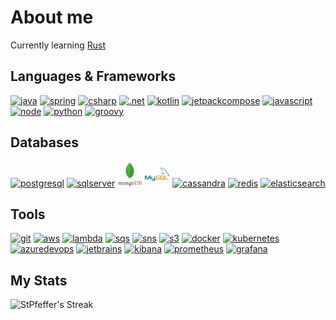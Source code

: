 # About me

Currently learning [Rust](https://www.rust-lang.org/)

## Languages & Frameworks

<a href="https://www.java.com/" target="_blank" rel="noreferrer"> <img src="https://cdn.jsdelivr.net/gh/devicons/devicon@latest/icons/java/java-original.svg" alt="java" width="40" height="40" /></a>
<a href="https://spring.io/" target="_blank" rel="noreferrer"> <img src="https://cdn.jsdelivr.net/gh/devicons/devicon@latest/icons/spring/spring-original.svg" alt="spring" width="40" height="40" /></a>
<a href="https://learn.microsoft.com/dotnet/csharp/" target="_blank" rel="noreferrer"> <img src="https://cdn.jsdelivr.net/gh/devicons/devicon@latest/icons/csharp/csharp-original.svg" alt="csharp" width="40" height="40" /></a>
<a href="https://dotnet.microsoft.com/" target="_blank" rel="noreferrer"> <img src="https://cdn.jsdelivr.net/gh/devicons/devicon@latest/icons/dotnetcore/dotnetcore-original.svg" alt=".net" width="40" height="40" /></a>
<a href="https://kotlinlang.org/" target="_blank" rel="noreferrer"> <img src="https://cdn.jsdelivr.net/gh/devicons/devicon@latest/icons/kotlin/kotlin-original.svg" alt="kotlin" width="40" height="40" /></a>
<a href="https://developer.android.com/develop/ui/compose" target="_blank" rel="noreferrer"> <img src="https://cdn.jsdelivr.net/gh/devicons/devicon@latest/icons/jetpackcompose/jetpackcompose-original.svg" alt="jetpackcompose" width="40" height="40" /></a>
<a href="https://developer.mozilla.org/docs/Web/JavaScript" target="_blank" rel="noreferrer"> <img src="https://cdn.jsdelivr.net/gh/devicons/devicon@latest/icons/javascript/javascript-original.svg" alt="javascript" width="40" height="40" /></a>
<a href="https://nodejs.org" target="_blank" rel="noreferrer"> <img src="https://cdn.jsdelivr.net/gh/devicons/devicon@latest/icons/nodejs/nodejs-original-wordmark.svg" alt="node" width="40" height="40" /></a>
<a href="https://www.python.org/" target="_blank" rel="noreferrer"> <img src="https://cdn.jsdelivr.net/gh/devicons/devicon@latest/icons/python/python-original.svg" alt="python" width="40" height="40" /></a>
<a href="https://groovy-lang.org/" target="_blank" rel="noreferrer"> <img src="https://cdn.jsdelivr.net/gh/devicons/devicon@latest/icons/groovy/groovy-original.svg" alt="groovy" width="40" height="40" /></a>

## Databases

<a href="https://www.postgresql.org" target="_blank" rel="noreferrer"> <img src="https://cdn.jsdelivr.net/gh/devicons/devicon@latest/icons/postgresql/postgresql-original.svg" alt="postgresql" width="40" height="40" /></a>
<a href="https://www.microsoft.com/sql-server" target="_blank" rel="noreferrer"> <img src="https://cdn.jsdelivr.net/gh/devicons/devicon@latest/icons/microsoftsqlserver/microsoftsqlserver-original.svg" alt="sqlserver" width="40" height="40" /></a>
<a href="https://www.mongodb.com/" target="_blank" rel="noreferrer"> <img src="https://raw.githubusercontent.com/devicons/devicon/master/icons/mongodb/mongodb-original-wordmark.svg" alt="mongodb" width="40" height="40" /></a>
<a href="https://www.mysql.com/" target="_blank" rel="noreferrer"> <img src="https://raw.githubusercontent.com/devicons/devicon/master/icons/mysql/mysql-original-wordmark.svg" alt="mysql" width="40" height="40" /></a>
<a href="https://cassandra.apache.org/_/index.html" target="_blank" rel="noreferrer"> <img src="https://cdn.jsdelivr.net/gh/devicons/devicon@latest/icons/cassandra/cassandra-original.svg" alt="cassandra" width="40" height="40" /></a>
<a href="https://redis.io/" target="_blank" rel="noreferrer"> <img src="https://cdn.jsdelivr.net/gh/devicons/devicon@latest/icons/redis/redis-original.svg" alt="redis" width="40" height="40" /></a>
<a href="https://www.elastic.co/" target="_blank" rel="noreferrer"> <img src="https://cdn.jsdelivr.net/gh/devicons/devicon@latest/icons/elasticsearch/elasticsearch-original.svg" alt="elasticsearch" width="40" height="40" /></a>

## Tools

<a href="https://git-scm.com/" target="_blank" rel="noreferrer"> <img src="https://cdn.jsdelivr.net/gh/devicons/devicon@latest/icons/git/git-original.svg" alt="git" width="40" height="40" /></a>
<a href="https://aws.amazon.com/" target="_blank" rel="noreferrer"> <img src="https://cdn.jsdelivr.net/gh/devicons/devicon@latest/icons/amazonwebservices/amazonwebservices-plain-wordmark.svg" alt="aws" width="40" height="40" /></a>
<a href="https://aws.amazon.com/lambda/" target="_blank" rel="noreferrer"> <img src="https://icon.icepanel.io/AWS/svg/Compute/Lambda.svg" alt="lambda" width="40" height="40" /></a>
<a href="https://aws.amazon.com/sqs/" target="_blank" rel="noreferrer"> <img src="https://icon.icepanel.io/AWS/svg/App-Integration/Simple-Queue-Service.svg" alt="sqs" width="40" height="40" /></a>
<a href="https://aws.amazon.com/sns/" target="_blank" rel="noreferrer"> <img src="https://icon.icepanel.io/AWS/svg/App-Integration/Simple-Notification-Service.svg" alt="sns" width="40" height="40" /></a>
<a href="https://aws.amazon.com/s3/" target="_blank" rel="noreferrer"> <img src="https://icon.icepanel.io/AWS/svg/Storage/Simple-Storage-Service.svg" alt="s3" width="40" height="40" /></a>
<a href="https://www.docker.com/" target="_blank" rel="noreferrer"> <img src="https://cdn.jsdelivr.net/gh/devicons/devicon@latest/icons/docker/docker-original.svg" alt="docker" width="40" height="40" /></a>
<a href="https://kubernetes.io/" target="_blank" rel="noreferrer"> <img src="https://cdn.jsdelivr.net/gh/devicons/devicon@latest/icons/kubernetes/kubernetes-original.svg" alt="kubernetes" width="40" height="40" /></a>
<a href="https://azure.microsoft.comproducts/devops" target="_blank" rel="noreferrer"> <img src="https://cdn.jsdelivr.net/gh/devicons/devicon@latest/icons/azuredevops/azuredevops-original.svg" alt="azuredevops" width="40" height="40" /></a>
<a href="https://www.jetbrains.com/" target="_blank" rel="noreferrer"> <img src="https://cdn.jsdelivr.net/gh/devicons/devicon@latest/icons/jetbrains/jetbrains-original.svg" alt="jetbrains" width="40" height="40" /></a>
<a href="https://www.elastic.co/kibana" target="_blank" rel="noreferrer"> <img src="https://cdn.jsdelivr.net/gh/devicons/devicon@latest/icons/kibana/kibana-original.svg" alt="kibana" width="40" height="40" /></a>
<a href="https://prometheus.io/" target="_blank" rel="noreferrer"> <img src="https://cdn.jsdelivr.net/gh/devicons/devicon@latest/icons/prometheus/prometheus-original.svg" alt="prometheus" width="40" height="40" /></a>
<a href="https://grafana.com/" target="_blank" rel="noreferrer"> <img src="https://cdn.jsdelivr.net/gh/devicons/devicon@latest/icons/grafana/grafana-original.svg" alt="grafana" width="40" height="40" /></a>

## My Stats

![StPfeffer's Streak](https://github-readme-streak-stats.herokuapp.com/?user=StPfeffer&theme=dark&hide_border=true)
